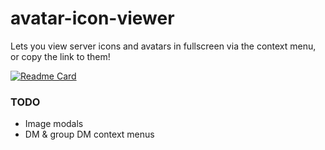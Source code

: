 # avatar-icon-viewer
Lets you view server icons and avatars in fullscreen via the context menu, or copy the link to them!

[![Readme Card](https://github-readme-stats.vercel.app/api/pin/?username=Kings-Discord-Stuff&repo=avatar-icon-viewer&bg_color=1b1b1b&title_color=13a89e&text_color=e0e0e0&hide_border=true)](https://github.com/Kings-Discord-Stuff/avatar-icon-viewer)


### TODO
 - Image modals
 - DM & group DM context menus
